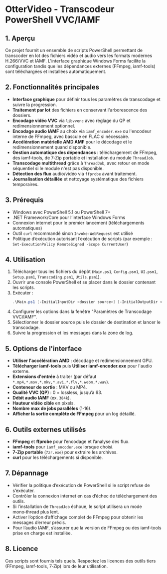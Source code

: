 # OtterVideo - Transcodeur PowerShell VVC/IAMF

## 1. Aperçu

Ce projet fournit un ensemble de scripts PowerShell permettant de transcoder en lot des fichiers vidéo et audio vers les formats modernes H.266/VVC et IAMF. L'interface graphique Windows Forms facilite la configuration tandis que les dépendances externes (FFmpeg, iamf-tools) sont téléchargées et installées automatiquement.

## 2. Fonctionnalités principales

- **Interface graphique** pour définir tous les paramètres de transcodage et suivre la progression.
- **Traitement par lot** des fichiers en conservant l'arborescence des dossiers.
- **Encodage vidéo VVC** via `libvvenc` avec réglage du QP et redimensionnement optionnel.
- **Encodage audio IAMF** au choix via `iamf_encoder.exe` ou l'encodeur interne de FFmpeg, avec bascule en FLAC si nécessaire.
- **Accélération matérielle AMD AMF** pour le décodage et le redimensionnement quand disponible.
- **Gestion automatique des dépendances** : téléchargement de FFmpeg, des iamf-tools, de 7‑Zip portable et installation du module `ThreadJob`.
- **Transcodage multithread** grâce à `ThreadJob`, avec retour en mode séquentiel si le module n'est pas disponible.
- **Détection des flux** audio/vidéo via `ffprobe` avant traitement.
- **Journalisation détaillée** et nettoyage systématique des fichiers temporaires.

## 3. Prérequis

- Windows avec PowerShell 5.1 ou PowerShell 7+
- .NET Framework/Core pour l’interface Windows Forms
- Connexion internet pour le premier lancement (téléchargements automatiques)
- Outil `curl` recommandé sinon `Invoke-WebRequest` est utilisé
- Politique d’exécution autorisant l’exécution de scripts (par exemple : `Set-ExecutionPolicy RemoteSigned -Scope CurrentUser`)

## 4. Utilisation

1. Télécharger tous les fichiers du dépôt (`Main.ps1`, `Config.psm1`, `UI.psm1`, `Setup.psm1`, `Transcoding.psm1`, `Utils.psm1`).
2. Ouvrir une console PowerShell et se placer dans le dossier contenant les scripts.
3. Exécuter :
   ```powershell
   .\Main.ps1 [-InitialInputDir <dossier source>] [-InitialOutputDir <dossier cible>]
   ```
4. Configurer les options dans la fenêtre "Paramètres de Transcodage VVC/IAMF".
5. Sélectionner le dossier source puis le dossier de destination et lancer le transcodage.
6. Suivre la progression et les messages dans la zone de log.

## 5. Options de l'interface

- **Utiliser l'accélération AMD** : décodage et redimensionnement GPU.
- **Télécharger iamf-tools** puis **Utiliser iamf-encoder.exe** pour l'audio externe.
- **Extensions d'entrée** à traiter (par défaut `*.mp4,*.mov,*.mkv,*.avi,*.flv,*.webm,*.wav`).
- **Conteneur de sortie** : MKV ou MP4.
- **Qualité VVC (QP)** : 0 = lossless, jusqu’à 63.
- **Débit audio IAMF** (ex. `384k`).
- **Hauteur vidéo cible** en pixels.
- **Nombre max de jobs parallèles** (1‑16).
- **Afficher la sortie complète de FFmpeg** pour un log détaillé.

## 6. Outils externes utilisés

- **FFmpeg** et **ffprobe** pour l’encodage et l’analyse des flux.
- **iamf-tools** pour `iamf_encoder.exe` lorsque choisi.
- **7‑Zip portable** (`7zr.exe`) pour extraire les archives.
- **curl** pour les téléchargements si disponible.

## 7. Dépannage

- Vérifier la politique d’exécution de PowerShell si le script refuse de s’exécuter.
- Contrôler la connexion internet en cas d’échec de téléchargement des outils.
- Si l’installation de `ThreadJob` échoue, le script utilisera un mode mono‑thread plus lent.
- Activer l’option d’affichage complet de FFmpeg pour obtenir les messages d’erreur précis.
- Pour l’audio IAMF, s’assurer que la version de FFmpeg ou des iamf-tools prise en charge est installée.

## 8. Licence

Ces scripts sont fournis tels quels. Respectez les licences des outils tiers (FFmpeg, iamf-tools, 7‑Zip) lors de leur utilisation.
